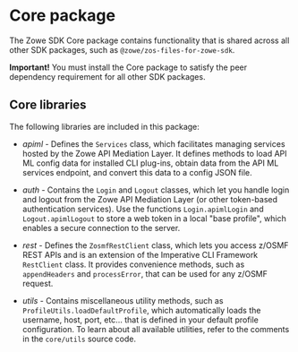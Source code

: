 # Core package

The Zowe SDK Core package contains functionality that is shared across all other SDK packages, such as `@zowe/zos-files-for-zowe-sdk`.

**Important!** You must install the Core package to satisfy the peer dependency requirement for all other SDK packages.

## Core libraries

The following libraries are included in this package:

* *apiml* - Defines the `Services` class, which facilitates managing services hosted by the Zowe API Mediation Layer. It defines methods to load API ML config data for installed CLI plug-ins, obtain data from the API ML services endpoint, and convert this data to a config JSON file.

* *auth* - Contains the `Login` and `Logout` classes, which let you handle login and logout from the Zowe API Mediation Layer (or other token-based authentication services). Use the functions `Login.apimlLogin` and `Logout.apimlLogout` to store a web token in a local "base profile", which enables a secure connection to the server.

* *rest* - Defines the `ZosmfRestClient` class, which lets you access z/OSMF REST APIs and is an extension of the Imperative CLI Framework `RestClient` class. It provides convenience methods, such as `appendHeaders` and `processError`, that can be used for any z/OSMF request.

* *utils* - Contains miscellaneous utility methods, such as `ProfileUtils.loadDefaultProfile`, which automatically loads the username, host, port, etc... that is defined in your default profile configuration. To learn about all available utilities, refer to the comments in the `core/utils` source code.
